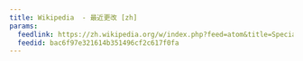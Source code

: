 ```yaml
---
title: Wikipedia  - 最近更改 [zh]
params:
  feedlink: https://zh.wikipedia.org/w/index.php?feed=atom&title=Special%3ARecentChanges
  feedid: bac6f97e321614b351496cf2c617f0fa
---
```

